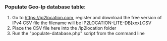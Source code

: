 ### Populate Geo-Ip database table:
1) Go to https://ip2location.com, register and download the free version of IPv4 CSV file
the filename will be IP2LOCATION-LITE-DB[xxx].CSV
2) Place the CSV file here into the /ip2location folder
3) Run the "populate-database.php" script from the command line